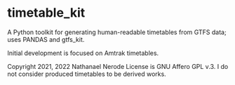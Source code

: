 # timetable_kit
A Python toolkit for generating human-readable timetables from GTFS data; uses PANDAS and gtfs_kit.

Initial development is focused on Amtrak timetables.

Copyright 2021, 2022 Nathanael Nerode
License is GNU Affero GPL v.3.  I do not consider produced timetables to be derived works.
